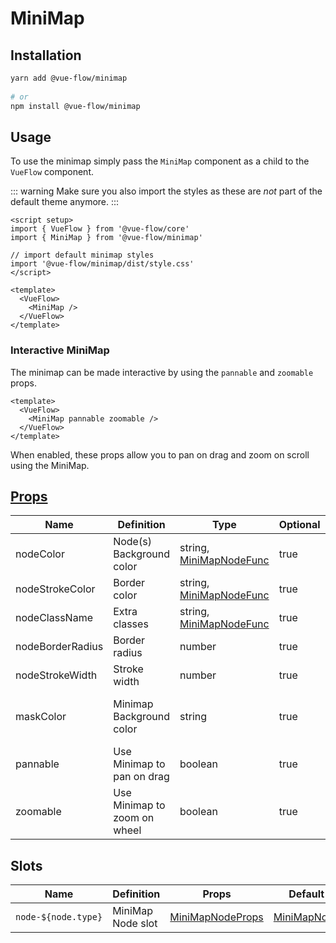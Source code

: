 # MiniMap

## Installation

```bash
yarn add @vue-flow/minimap
  
# or
npm install @vue-flow/minimap
```

## Usage

To use the minimap simply pass the `MiniMap` component as a child to the `VueFlow` component.

::: warning
Make sure you also import the styles as these are *not* part of the default theme anymore.
:::

```vue
<script setup>
import { VueFlow } from '@vue-flow/core'
import { MiniMap } from '@vue-flow/minimap'

// import default minimap styles
import '@vue-flow/minimap/dist/style.css'
</script>

<template>
  <VueFlow>
    <MiniMap />
  </VueFlow>
</template>
```

### Interactive MiniMap

The minimap can be made interactive by using the `pannable` and `zoomable` props.

```vue
<template>
  <VueFlow>
    <MiniMap pannable zoomable />
  </VueFlow>
</template>
```

When enabled, these props allow you to pan on drag and zoom on scroll using the MiniMap.

## [Props](/typedocs/interfaces/MiniMapProps)

| Name             | Definition                   | Type                                                       | Optional | Default                 |
|------------------|------------------------------|------------------------------------------------------------|----------|-------------------------|
| nodeColor        | Node(s) Background color     | string, [MiniMapNodeFunc](/typedocs/types/MiniMapNodeFunc) | true     | #fff                    |
| nodeStrokeColor  | Border color                 | string, [MiniMapNodeFunc](/typedocs/types/MiniMapNodeFunc) | true     | #555                    |
| nodeClassName    | Extra classes                | string, [MiniMapNodeFunc](/typedocs/types/MiniMapNodeFunc) | true     | -                       |
| nodeBorderRadius | Border radius                | number                                                     | true     | 5                       |
| nodeStrokeWidth  | Stroke width                 | number                                                     | true     | 2                       |
| maskColor        | Minimap Background color     | string                                                     | true     | rgb(240, 242, 243, 0.7) |
| pannable         | Use Minimap to pan on drag   | boolean                                                    | true     | false                   |
| zoomable         | Use Minimap to zoom on wheel | boolean                                                    | true     | false                   |

## Slots

| Name                | Definition        | Props                                                     | Default                                       |
|---------------------|-------------------|-----------------------------------------------------------|-----------------------------------------------|
| `node-${node.type}` | MiniMap Node slot | [MiniMapNodeProps](/typedocs/interfaces/MiniMapNodeProps) | [MiniMapNode](/guide/components/minimap-node) |
